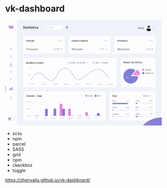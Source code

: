 # vk-dashboard
<img src='preview.png'>


- scss
- npm
- parcel
- SASS
- grid
- npm
- ckeckbox
- toggle

https://zhenyalis.github.io/vk-dashboard/

